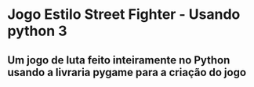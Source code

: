 # Jogo Estilo Street Fighter - Usando python 3

## Um jogo de luta feito inteiramente no Python usando a livraria pygame para a criação do jogo